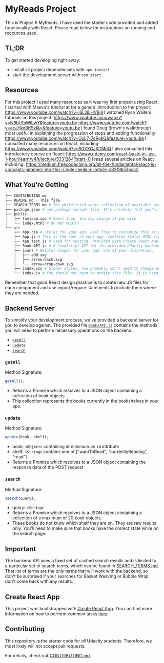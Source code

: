 # MyReads Project

This is Project 6 MyReads. I have used the starter code provided and added functionality with React. Please read below for instructions on running and recources used.

## TL;DR

To get started developing right away:

- install all project dependencies with `npm install`
- start the development server with `npm start`

## Resources

For this project I used many resources as it was my first project using React.
I started with Maeva's tutorial at for a general introduction to the project:
https://www.youtube.com/watch?v=i6L2jLHV9j8
I watched Ryan Waite's tutorials on this project:
https://www.youtube.com/watch?v=N8bU1oWlLwY&feature=youtu.be
https://www.youtube.com/watch?v=acJHkd6K5kI&=&feature=youtu.be
I found Doug Brown's walkthrough most useful in explaining the progression of steps and adding functionality:
https://www.youtube.com/watch?v=OcL7-7cRpkQ&feature=youtu.be
I consulted many resources on React, including:
https://www.youtube.com/watch?v=8GXXGJRDMdQ
I also consulted this introductory course on React:
https://www.udemy.com/react-basic-in-just-1-hour/learn/v4/t/lecture/5331264?start=0
I read several articles on React including:
https://medium.freecodecamp.org/all-the-fundamental-react-js-concepts-jammed-into-this-single-medium-article-c83f9b53eac2

## What You're Getting

```bash
├── CONTRIBUTING.md
├── README.md - This file.
├── SEARCH_TERMS.md # The whitelisted short collection of available search terms for you to use with your app.
├── package.json # npm package manager file. It's unlikely that you'll need to modify this.
├── public
│   ├── favicon.ico # React Icon, You may change if you wish.
│   └── index.html # DO NOT MODIFY
└── src
    ├── App.css # Styles for your app. Feel free to customize this as you desire.
    ├── App.js # This is the root of your app. Contains static HTML right now.
    ├── App.test.js # Used for testing. Provided with Create React App. Testing is encouraged, but not required.
    ├── BooksAPI.js # A JavaScript API for the provided Udacity backend. Instructions for the methods are below.
    ├── icons # Helpful images for your app. Use at your discretion.
    │   ├── add.svg
    │   ├── arrow-back.svg
    │   └── arrow-drop-down.svg
    ├── index.css # Global styles. You probably won't need to change anything here.
    └── index.js # You should not need to modify this file. It is used for DOM rendering only.
```

Remember that good React design practice is to create new JS files for each component and use import/require statements to include them where they are needed.

## Backend Server

To simplify your development process, we've provided a backend server for you to develop against. The provided file [`BooksAPI.js`](src/BooksAPI.js) contains the methods you will need to perform necessary operations on the backend:

- [`getAll`](#getall)
- [`update`](#update)
- [`search`](#search)

### `getAll`

Method Signature:

```js
getAll();
```

- Returns a Promise which resolves to a JSON object containing a collection of book objects.
- This collection represents the books currently in the bookshelves in your app.

### `update`

Method Signature:

```js
update(book, shelf);
```

- book: `<Object>` containing at minimum an `id` attribute
- shelf: `<String>` contains one of ["wantToRead", "currentlyReading", "read"]
- Returns a Promise which resolves to a JSON object containing the response data of the POST request

### `search`

Method Signature:

```js
search(query);
```

- query: `<String>`
- Returns a Promise which resolves to a JSON object containing a collection of a maximum of 20 book objects.
- These books do not know which shelf they are on. They are raw results only. You'll need to make sure that books have the correct state while on the search page.

## Important

The backend API uses a fixed set of cached search results and is limited to a particular set of search terms, which can be found in [SEARCH_TERMS.md](SEARCH_TERMS.md). That list of terms are the _only_ terms that will work with the backend, so don't be surprised if your searches for Basket Weaving or Bubble Wrap don't come back with any results.

## Create React App

This project was bootstrapped with [Create React App](https://github.com/facebookincubator/create-react-app). You can find more information on how to perform common tasks [here](https://github.com/facebookincubator/create-react-app/blob/master/packages/react-scripts/template/README.md).

## Contributing

This repository is the starter code for _all_ Udacity students. Therefore, we most likely will not accept pull requests.

For details, check out [CONTRIBUTING.md](CONTRIBUTING.md).
